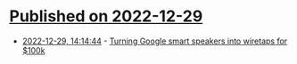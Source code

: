 # [Published on 2022-12-29](index.md)

* [2022-12-29, 14:14:44](https://lobste.rs/s/6e7clu/turning_google_smart_speakers_into) - [Turning Google smart speakers into wiretaps for $100k](https://downrightnifty.me/blog/2022/12/26/hacking-google-home.html)
